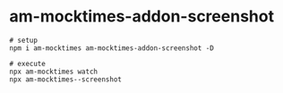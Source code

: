 # am-mocktimes-addon-screenshot

```shell
# setup
npm i am-mocktimes am-mocktimes-addon-screenshot -D

# execute
npx am-mocktimes watch
npx am-mocktimes--screenshot
```
